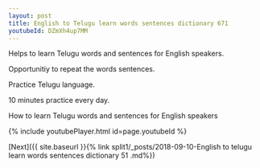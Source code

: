 ```yaml
---
layout: post
title: English to Telugu learn words sentences dictionary 671 
youtubeId: DZmXh4up7MM
---
```

 
 
Helps to learn Telugu words and sentences for English speakers.

Opportunitiy to repeat the words sentences. 

Practice Telugu language. 
 
10 minutes practice every day. 
 
How to learn Telugu words and sentences for English speakers 
 
{% include youtubePlayer.html id=page.youtubeId %}
 
 
[Next]({{ site.baseurl }}{% link  split1/_posts/2018-09-10-English to telugu learn words sentences dictionary 51 .md%})
 
